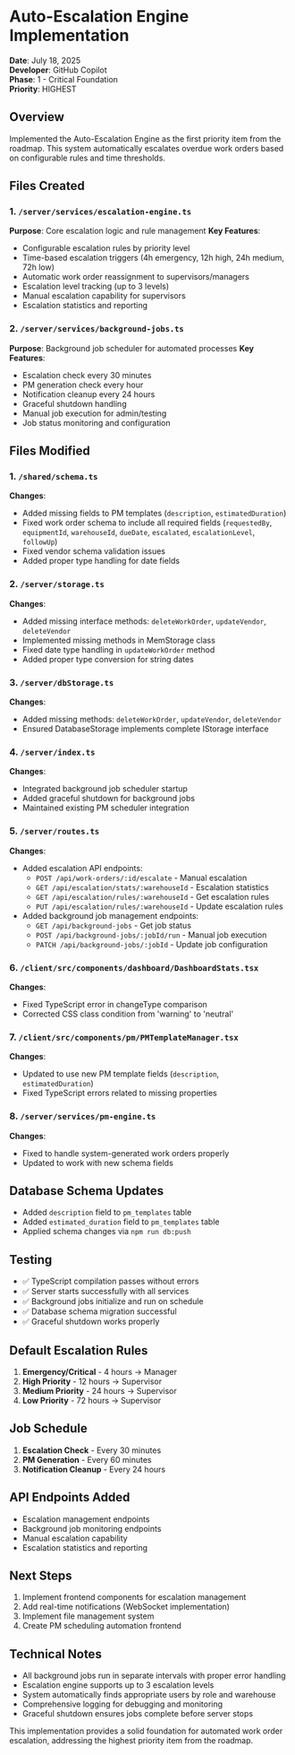 # Auto-Escalation Engine Implementation

**Date**: July 18, 2025  
**Developer**: GitHub Copilot  
**Phase**: 1 - Critical Foundation  
**Priority**: HIGHEST

## Overview

Implemented the Auto-Escalation Engine as the first priority item from the roadmap. This system automatically escalates overdue work orders based on configurable rules and time thresholds.

## Files Created

### 1. `/server/services/escalation-engine.ts`
**Purpose**: Core escalation logic and rule management
**Key Features**:
- Configurable escalation rules by priority level
- Time-based escalation triggers (4h emergency, 12h high, 24h medium, 72h low)
- Automatic work order reassignment to supervisors/managers
- Escalation level tracking (up to 3 levels)
- Manual escalation capability for supervisors
- Escalation statistics and reporting

### 2. `/server/services/background-jobs.ts`
**Purpose**: Background job scheduler for automated processes
**Key Features**:
- Escalation check every 30 minutes
- PM generation check every hour
- Notification cleanup every 24 hours
- Graceful shutdown handling
- Manual job execution for admin/testing
- Job status monitoring and configuration

## Files Modified

### 1. `/shared/schema.ts`
**Changes**:
- Added missing fields to PM templates (`description`, `estimatedDuration`)
- Fixed work order schema to include all required fields (`requestedBy`, `equipmentId`, `warehouseId`, `dueDate`, `escalated`, `escalationLevel`, `followUp`)
- Fixed vendor schema validation issues
- Added proper type handling for date fields

### 2. `/server/storage.ts`
**Changes**:
- Added missing interface methods: `deleteWorkOrder`, `updateVendor`, `deleteVendor`
- Implemented missing methods in MemStorage class
- Fixed date type handling in `updateWorkOrder` method
- Added proper type conversion for string dates

### 3. `/server/dbStorage.ts`
**Changes**:
- Added missing methods: `deleteWorkOrder`, `updateVendor`, `deleteVendor`
- Ensured DatabaseStorage implements complete IStorage interface

### 4. `/server/index.ts`
**Changes**:
- Integrated background job scheduler startup
- Added graceful shutdown for background jobs
- Maintained existing PM scheduler integration

### 5. `/server/routes.ts`
**Changes**:
- Added escalation API endpoints:
  - `POST /api/work-orders/:id/escalate` - Manual escalation
  - `GET /api/escalation/stats/:warehouseId` - Escalation statistics
  - `GET /api/escalation/rules/:warehouseId` - Get escalation rules
  - `PUT /api/escalation/rules/:warehouseId` - Update escalation rules
- Added background job management endpoints:
  - `GET /api/background-jobs` - Get job status
  - `POST /api/background-jobs/:jobId/run` - Manual job execution
  - `PATCH /api/background-jobs/:jobId` - Update job configuration

### 6. `/client/src/components/dashboard/DashboardStats.tsx`
**Changes**:
- Fixed TypeScript error in changeType comparison
- Corrected CSS class condition from 'warning' to 'neutral'

### 7. `/client/src/components/pm/PMTemplateManager.tsx`
**Changes**:
- Updated to use new PM template fields (`description`, `estimatedDuration`)
- Fixed TypeScript errors related to missing properties

### 8. `/server/services/pm-engine.ts`
**Changes**:
- Fixed to handle system-generated work orders properly
- Updated to work with new schema fields

## Database Schema Updates

- Added `description` field to `pm_templates` table
- Added `estimated_duration` field to `pm_templates` table
- Applied schema changes via `npm run db:push`

## Testing

- ✅ TypeScript compilation passes without errors
- ✅ Server starts successfully with all services
- ✅ Background jobs initialize and run on schedule
- ✅ Database schema migration successful
- ✅ Graceful shutdown works properly

## Default Escalation Rules

1. **Emergency/Critical** - 4 hours → Manager
2. **High Priority** - 12 hours → Supervisor
3. **Medium Priority** - 24 hours → Supervisor
4. **Low Priority** - 72 hours → Supervisor

## Job Schedule

1. **Escalation Check** - Every 30 minutes
2. **PM Generation** - Every 60 minutes
3. **Notification Cleanup** - Every 24 hours

## API Endpoints Added

- Escalation management endpoints
- Background job monitoring endpoints
- Manual escalation capability
- Escalation statistics and reporting

## Next Steps

1. Implement frontend components for escalation management
2. Add real-time notifications (WebSocket implementation)
3. Implement file management system
4. Create PM scheduling automation frontend

## Technical Notes

- All background jobs run in separate intervals with proper error handling
- Escalation engine supports up to 3 escalation levels
- System automatically finds appropriate users by role and warehouse
- Comprehensive logging for debugging and monitoring
- Graceful shutdown ensures jobs complete before server stops

This implementation provides a solid foundation for automated work order escalation, addressing the highest priority item from the roadmap.
